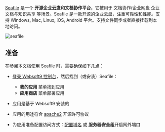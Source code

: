 [Seafile](https://www.seafile.com/home/) 是一个 **开源企业云盘和文档协作平台**，它被用于 文档协作/企业网盘 企业文档与知识共享  等场景。Seafile 是一款开源的企业云盘，注重可靠性和性能。支持 Windows, Mac, Linux, iOS, Android 平台。支持文件同步或者直接挂载到本地访问。


![seafile](https://libs.websoft9.com/Websoft9/DocsPicture/zh/seafile/seafile-gui-websoft9.png)


## 准备

在参阅本文档使用 Seafile 时，需要确保如下几点：

- [登录 Websoft9 控制台](./login-console)，然后找到（或安装）Seafile：
  - **我的应用** 菜单找到应用 
  - **应用商店** 菜单部署应用

- 应用是基于 Websoft9 安装的


- 应用的用途符合 [apache2](https://opensource.org/licenses/Apache-2.0) 开源许可协议


- 为应用准备配置访问方式：[配置域名](./domain-set) 或 **服务器安全组**开启网外端口